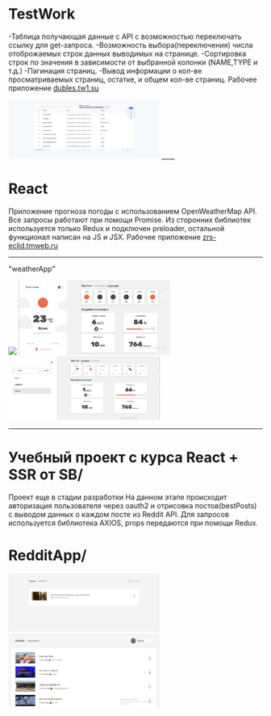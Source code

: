 # TestWork
-Таблица получающая данные с API с возможностью переключать ссылку для get-запроса.
-Возможность выбора(переключения) числа отоброжаемых строк данных выводимых на странице.
-Сортировка строк по значения в зависимости от выбранной колонки (NAME,TYPE и т.д.)
-Пагинация страниц.
-Вывод информации о кол-ве просматриваемых страниц, остатке, и общем кол-ве страниц.
Рабочее приложение <a href="https://dubles.tw1.su/">dubles.tw1.su</a>

<img style="width:300px;" src="https://github.com/ZhadanovRoman/ReactJS/blob/masterReact/react-img/testTable.jpg">
____

# React

Приложение прогноза погоды с использованием OpenWeatherMap API. Все запросы работают при помощи Promise. Из сторонних библиотек используется только Redux и подключен preloader, остальной функционал написан на JS и JSX. Рабочее приложение <a href="https://zrs-eclid.tmweb.ru/">zrs-eclid.tmweb.ru</a>

_____

"weatherApp"

<img style="width:300px;" src="https://github.com/ZhadanovRoman/ReactJS/blob/masterReact/react-img/1.bmp"> <img style="width:300px;" src="https://github.com/ZhadanovRoman/ReactJS/blob/masterReact/react-img/3.jpg">
<img style="width:300px;" src="https://github.com/ZhadanovRoman/ReactJS/blob/masterReact/react-img/7.jpg">


_____

# Учебный проект с курса React + SSR от SB/ 
Проект еще в стадии разработки
Hа данном этапе происходит авторизация пользователя через oauth2 и отрисовка постов(bestPosts) с выводом данных о каждом посте из Reddit API. Для запросов используется библиотека AXIOS,
props передаются при помощи Redux.

# RedditApp/

<img style="width:300px;" src="https://github.com/ZhadanovRoman/ReactJS/blob/masterReact/react-img/reddi1.jpg">  <img style="width:300px;" src="https://github.com/ZhadanovRoman/ReactJS/blob/masterReact/react-img/1.jpg">



